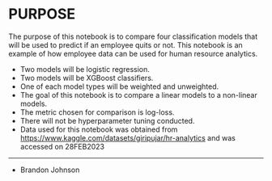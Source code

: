 # PURPOSE
The purpose of this notebook is to compare four classification models that will be used to predict if an employee quits or not.  This notebook is an example of how employee data can be used for human resource analytics.  
* Two models will be logistic regression.
* Two models will be XGBoost classifiers.
* One of each model types will be weighted and unweighted.
* The goal of this notebook is to compare a linear models to a non-linear models.
* The metric chosen for comparison is log-loss.
* There will not be hyperparameter tuning conducted. <br>
* Data used for this notebook was obtained from https://www.kaggle.com/datasets/giripujar/hr-analytics and was accessed on 28FEB2023
----
* Brandon Johnson
